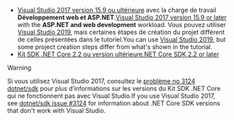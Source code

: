* <span data-ttu-id="bcfee-101">[Visual Studio 2017 version 15.9 ou ultérieure](https://visualstudio.microsoft.com/downloads/) avec la charge de travail **Développement web et ASP.NET**.</span><span class="sxs-lookup"><span data-stu-id="bcfee-101">[Visual Studio 2017 version 15.9 or later](https://visualstudio.microsoft.com/downloads/) with the **ASP.NET and web development** workload.</span></span> <span data-ttu-id="bcfee-102">Vous pouvez utiliser [Visual Studio 2019](https://visualstudio.microsoft.com/downloads/?utm_medium=microsoft&utm_source=docs.microsoft.com&utm_campaign=inline+link&utm_content=download+vs2019), mais certaines étapes de création du projet diffèrent de celles présentées dans le tutoriel.</span><span class="sxs-lookup"><span data-stu-id="bcfee-102">You can use [Visual Studio 2019](https://visualstudio.microsoft.com/downloads/?utm_medium=microsoft&utm_source=docs.microsoft.com&utm_campaign=inline+link&utm_content=download+vs2019), but some project creation steps differ from what's shown in the tutorial.</span></span>
* [<span data-ttu-id="bcfee-103">Kit SDK .NET Core 2.2 ou version ultérieure</span><span class="sxs-lookup"><span data-stu-id="bcfee-103">.NET Core SDK 2.2 or later</span></span>](https://www.microsoft.com/net/download/all)

> [!WARNING]
> <span data-ttu-id="bcfee-104">Si vous utilisez Visual Studio 2017, consultez le [problème no 3124 dotnet/sdk](https://github.com/dotnet/sdk/issues/3124) pour plus d’informations sur les versions du Kit SDK .NET Core qui ne fonctionnent pas avec Visual Studio.</span><span class="sxs-lookup"><span data-stu-id="bcfee-104">If you use Visual Studio 2017, see [dotnet/sdk issue #3124](https://github.com/dotnet/sdk/issues/3124) for information about .NET Core SDK versions that don't work with Visual Studio.</span></span>
